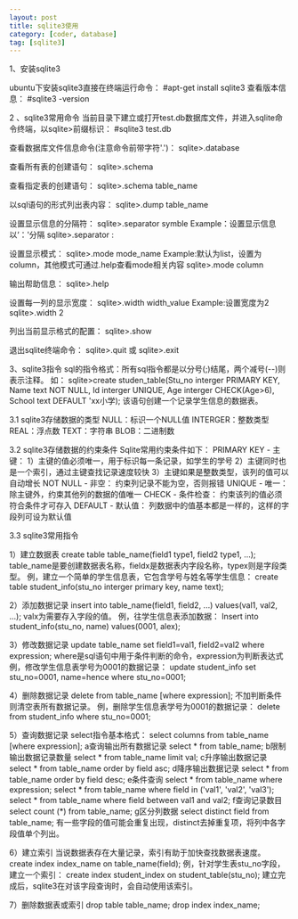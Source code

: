 ```yaml
---
layout: post
title: sqlite3使用
category: [coder, database]
tag: [sqlite3]
---
```


1、安装sqlite3

ubuntu下安装sqlite3直接在终端运行命令：
#apt-get install sqlite3
查看版本信息：
#sqlite3 -version

2 、sqlite3常用命令
当前目录下建立或打开test.db数据库文件，并进入sqlite命令终端，以sqlite>前缀标识：
#sqlite3 test.db

查看数据库文件信息命令(注意命令前带字符'.')：
sqlite>.database

查看所有表的创建语句：
sqlite>.schema

查看指定表的创建语句：
sqlite>.schema table_name

以sql语句的形式列出表内容：
sqlite>.dump table_name

设置显示信息的分隔符：
sqlite>.separator symble
Example：设置显示信息以‘：'分隔
sqlite>.separator :

设置显示模式：
sqlite>.mode mode_name
Example:默认为list，设置为column，其他模式可通过.help查看mode相关内容
sqlite>.mode column

输出帮助信息：
sqlite>.help

设置每一列的显示宽度：
sqlite>.width width_value
Example:设置宽度为2
sqlite>.width 2

列出当前显示格式的配置：
sqlite>.show

退出sqlite终端命令：
sqlite>.quit
或
sqlite>.exit

3、sqlite3指令
sql的指令格式：所有sql指令都是以分号(;)结尾，两个减号(--)则表示注释。
如：
sqlite>create studen_table(Stu_no interger PRIMARY KEY, Name text NOT NULL, Id interger UNIQUE, Age interger CHECK(Age>6), School text DEFAULT 'xx小学);
该语句创建一个记录学生信息的数据表。

3.1 sqlite3存储数据的类型
NULL：标识一个NULL值
INTERGER：整数类型
REAL：浮点数
TEXT：字符串
BLOB：二进制数

3.2 sqlite3存储数据的约束条件
Sqlite常用约束条件如下：
PRIMARY KEY - 主键：
1）主键的值必须唯一，用于标识每一条记录，如学生的学号
2）主键同时也是一个索引，通过主键查找记录速度较快
3）主键如果是整数类型，该列的值可以自动增长
NOT NULL - 非空：
约束列记录不能为空，否则报错
UNIQUE - 唯一：
除主键外，约束其他列的数据的值唯一
CHECK - 条件检查：
约束该列的值必须符合条件才可存入
DEFAULT - 默认值：
列数据中的值基本都是一样的，这样的字段列可设为默认值

3.3 sqlite3常用指令

1）建立数据表
create table table_name(field1 type1, field2 type1, ...);
table_name是要创建数据表名称，fieldx是数据表内字段名称，typex则是字段类型。
例，建立一个简单的学生信息表，它包含学号与姓名等学生信息：
create table student_info(stu_no interger primary key, name text);

2）添加数据记录
insert into table_name(field1, field2, ...) values(val1, val2, ...);
valx为需要存入字段的值。
例，往学生信息表添加数据：
Insert into student_info(stu_no, name) values(0001, alex);

3）修改数据记录
update table_name set field1=val1, field2=val2 where expression;
where是sql语句中用于条件判断的命令，expression为判断表达式
例，修改学生信息表学号为0001的数据记录：
update student_info set stu_no=0001, name=hence where stu_no=0001;

4）删除数据记录
delete from table_name [where expression];
不加判断条件则清空表所有数据记录。
例，删除学生信息表学号为0001的数据记录：
delete from student_info where stu_no=0001;

5）查询数据记录
select指令基本格式：
select columns from table_name [where expression];
a查询输出所有数据记录
select * from table_name;
b限制输出数据记录数量
select * from table_name limit val;
c升序输出数据记录
select * from table_name order by field asc;
d降序输出数据记录
select * from table_name order by field desc;
e条件查询
select * from table_name where expression;
select * from table_name where field in ('val1', 'val2', 'val3');
select * from table_name where field between val1 and val2;
f查询记录数目
select count (*) from table_name;
g区分列数据
select distinct field from table_name;
有一些字段的值可能会重复出现，distinct去掉重复项，将列中各字段值单个列出。

6）建立索引
当说数据表存在大量记录，索引有助于加快查找数据表速度。
create index index_name on table_name(field);
例，针对学生表stu_no字段，建立一个索引：
create index student_index on student_table(stu_no);
建立完成后，sqlite3在对该字段查询时，会自动使用该索引。

7）删除数据表或索引
drop table table_name;
drop index index_name;